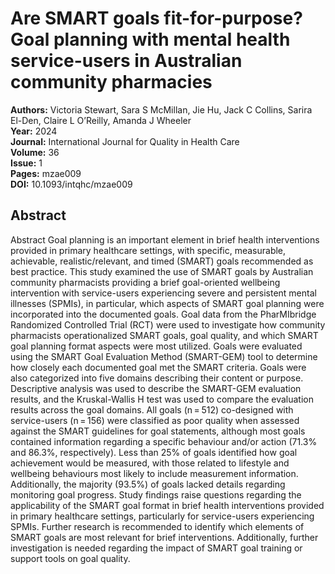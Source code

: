 # Are SMART goals fit-for-purpose? Goal planning with mental health service-users in Australian community pharmacies

**Authors:** Victoria Stewart, Sara S McMillan, Jie Hu, Jack C Collins, Sarira El-Den, Claire L O’Reilly, Amanda J Wheeler  
**Year:** 2024  
**Journal:** International Journal for Quality in Health Care  
**Volume:** 36  
**Issue:** 1  
**Pages:** mzae009  
**DOI:** 10.1093/intqhc/mzae009  

## Abstract
Abstract
            Goal planning is an important element in brief health interventions provided in primary healthcare settings, with specific, measurable, achievable, realistic/relevant, and timed (SMART) goals recommended as best practice. This study examined the use of SMART goals by Australian community pharmacists providing a brief goal-oriented wellbeing intervention with service-users experiencing severe and persistent mental illnesses (SPMIs), in particular, which aspects of SMART goal planning were incorporated into the documented goals. Goal data from the PharMIbridge Randomized Controlled Trial (RCT) were used to investigate how community pharmacists operationalized SMART goals, goal quality, and which SMART goal planning format aspects were most utilized. Goals were evaluated using the SMART Goal Evaluation Method (SMART-GEM) tool to determine how closely each documented goal met the SMART criteria. Goals were also categorized into five domains describing their content or purpose. Descriptive analysis was used to describe the SMART-GEM evaluation results, and the Kruskal-Wallis H test was used to compare the evaluation results across the goal domains. All goals (n = 512) co-designed with service-users (n = 156) were classified as poor quality when assessed against the SMART guidelines for goal statements, although most goals contained information regarding a specific behaviour and/or action (71.3% and 86.3%, respectively). Less than 25% of goals identified how goal achievement would be measured, with those related to lifestyle and wellbeing behaviours most likely to include measurement information. Additionally, the majority (93.5%) of goals lacked details regarding monitoring goal progress. Study findings raise questions regarding the applicability of the SMART goal format in brief health interventions provided in primary healthcare settings, particularly for service-users experiencing SPMIs. Further research is recommended to identify which elements of SMART goals are most relevant for brief interventions. Additionally, further investigation is needed regarding the impact of SMART goal training or support tools on goal quality.

